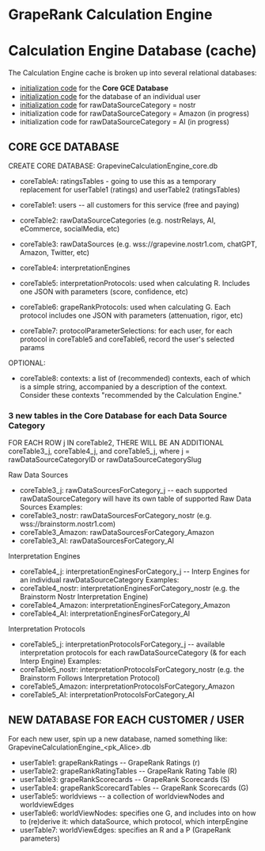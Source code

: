 # GrapeRank Calculation Engine

# Calculation Engine Database (cache)

The Calculation Engine cache is broken up into several relational databases:
- [initialization code](./database-initialization-core.sql) for the **Core GCE Database**
- [initialization code](./database-initialization-single-user.sql) for the database of an individual user
- [initialization code](./database-initialization-core-nostr.sql) for rawDataSourceCategory = nostr
- initialization code for rawDataSourceCategory = Amazon (in progress)
- initialization code for rawDataSourceCategory = AI (in progress)

## CORE GCE DATABASE

CREATE CORE DATABASE: GrapevineCalculationEngine_core.db

- coreTableA: ratingsTables - going to use this as a temporary replacement for userTable1 (ratings) and userTable2 (ratingsTables)

- coreTable1: users -- all customers for this service (free and paying)
- coreTable2: rawDataSourceCategories (e.g. nostrRelays, AI, eCommerce, socialMedia, etc)
- coreTable3: rawDataSources (e.g. wss://grapevine.nostr1.com, chatGPT, Amazon, Twitter, etc)
- coreTable4: interpretationEngines
- coreTable5: interpretationProtocols: used when calculating R. Includes one JSON with parameters (score, confidence, etc)
- coreTable6: grapeRankProtocols: used when calculating G. Each protocol includes one JSON with parameters (attenuation, rigor, etc)
- coreTable7: protocolParameterSelections: for each user, for each protocol in coreTable5 and coreTable6, record the user's selected params

OPTIONAL:
- coreTable8: contexts: a list of (recommended) contexts, each of which is a simple string, accompanied by a description of the context. Consider these contexts "recommended by the Calculation Engine."

### 3 new tables in the Core Database for each Data Source Category

FOR EACH ROW j IN coreTable2, THERE WILL BE AN ADDITIONAL coreTable3_j, coreTable4_j, and coreTable5_j, where j = rawDataSourceCategoryID or rawDataSourceCategorySlug

Raw Data Sources
- coreTable3_j: rawDataSourcesForCategory_j -- each supported rawDataSourceCategory will have its own table of supported Raw Data Sources
Examples:
- coreTable3_nostr: rawDataSourcesForCategory_nostr (e.g. wss://brainstorm.nostr1.com)
- coreTable3_Amazon: rawDataSourcesForCategory_Amazon
- coreTable3_AI: rawDataSourcesForCategory_AI

Interpretation Engines
- coreTable4_j: interpretationEnginesForCategory_j -- Interp Engines for an individual rawDataSourceCategory
Examples:
- coreTable4_nostr: interpretationEnginesForCategory_nostr (e.g. the Brainstorm Nostr Interpretation Engine)
- coreTable4_Amazon: interpretationEnginesForCategory_Amazon
- coreTable4_AI: interpretationEnginesForCategory_AI

Interpretation Protocols
- coreTable5_j: interpretationProtocolsForCategory_j -- available interpretation protocols for each rawDataSourceCategory (& for each Interp Engine)
Examples:
- coreTable5_nostr: interpretationProtocolsForCategory_nostr (e.g. the Brainstorm Follows Interpretation Protocol)
- coreTable5_Amazon: interpretationProtocolsForCategory_Amazon
- coreTable5_AI: interpretationProtocolsForCategory_AI

## NEW DATABASE FOR EACH CUSTOMER / USER

For each new user, spin up a new database, named something like: GrapevineCalculationEngine_<pk_Alice>.db

- userTable1: grapeRankRatings -- GrapeRank Ratings (r)
- userTable2: grapeRankRatingTables -- GrapeRank Rating Table (R)
- userTable3: grapeRankScorecards -- GrapeRank Scorecards (S) 
- userTable4: grapeRankScorecardTables -- GrapeRank Scorecards (G)
- userTable5: worldviews -- a collection of worldviewNodes and worldviewEdges
- userTable6: worldViewNodes: specifies one G, and includes into on how to (re)derive it: which dataSource, which protocol, which interpEngine
- userTable7: worldViewEdges: specifies an R and a P (GrapeRank parameters)


